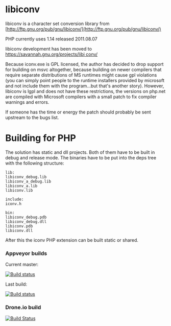 # libiconv

libiconv is a character set conversion library from
[http://ftp.gnu.org/pub/gnu/libiconv/](http://ftp.gnu.org/pub/gnu/libiconv/)

PHP currently uses 1.14 released 2011.08.07

libiconv development has been moved to [https://savannah.gnu.org/projects/libi
conv/](https://savannah.gnu.org/projects/libiconv/)

Because iconv.exe is GPL licensed, the author has decided to drop support for
building on msvc altogether, because building on newer compilers that require
separate distributions of MS runtimes might cause gpl violations (you can
simply point people to the runtime installers provided by microsoft and not
include them with the program…but that's another story). However, libiconv is
lgpl and does not have these restrictions, the versions on php.net are
compiled with Microsoft compilers with a small patch to fix compiler warnings
and errors.

If someone has the time or energy the patch should probably be sent upstream
to the bugs list.

# Building for PHP

The solution has static and dll projects. Both of them have to be built in
debug and release mode. The binaries have to be put into the deps tree with
the following structure:

    
    lib:
    libiconv_debug.lib
    libiconv_a_debug.lib
    libiconv_a.lib
    libiconv.lib
    
    include:
    iconv.h
    
    bin:
    libiconv_debug.pdb
    libiconv_debug.dll
    libiconv.pdb
    libiconv.dll

After this the iconv PHP extension can be built static or shared.

### Appveyor builds
Current master:

[![Build status](https://ci.appveyor.com/api/projects/status/l6w0admagp4l8l1w/branch/master)](https://ci.appveyor.com/project/imazen/libiconv/branch/master)

Last build:

[![Build status](https://ci.appveyor.com/api/projects/status/l6w0admagp4l8l1w)](https://ci.appveyor.com/project/imazen/libiconv)

### Drone.io build

[![Build Status](https://drone.io/github.com/imazen/libiconv/status.png)](https://drone.io/github.com/imazen/libiconv/latest)
